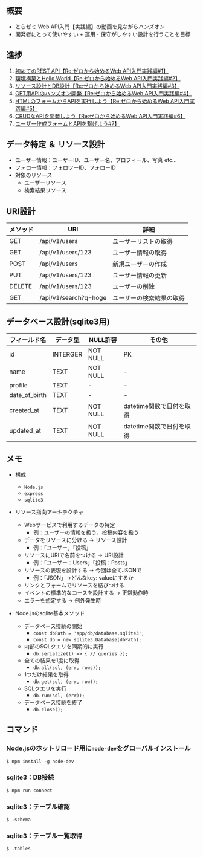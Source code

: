 ## 概要
* とらゼミ Web API入門【実践編】の動画を見ながらハンズオン
* 開発者にとって使いやすい + 運用・保守がしやすい設計を行うことを目標

## 進捗
1. [初めてのREST API【Re:ゼロから始めるWeb API入門実践編#1】](https://www.youtube.com/watch?v=9GGRICOjA4c)
2. [環境構築とHello World【Re:ゼロから始めるWeb API入門実践編#2】](https://www.youtube.com/watch?v=DrxcoMMgZKg)
3. [リソース設計とDB設計【Re:ゼロから始めるWeb API入門実践編#3】](https://www.youtube.com/watch?v=x4ZrmnqoS1Y)
4. [GET用APIのハンズオン開発【Re:ゼロから始めるWeb API入門実践編#4】](https://www.youtube.com/watch?v=dURpu7Bjr_Y)
5. [HTMLのフォームからAPIを実行しよう【Re:ゼロから始めるWeb API入門実践編#5】](https://www.youtube.com/watch?v=pRoIxvhFbow)
6. [CRUDなAPIを開発しよう【Re:ゼロから始めるWeb API入門実践編#6】](https://www.youtube.com/watch?v=GffwSIY_7xE)
7. [ユーザー作成フォームとAPIを繋げよう#7】](https://www.youtube.com/watch?v=ye5hs_ZBhcM)




## データ特定 ＆ リソース設計
* ユーザー情報：ユーザーID、ユーザー名、プロフィール、写真 etc...
* フォロー情報：フォロワーID、フォローID
* 対象のリソース
  * ユーザーリソース
  * 検索結果リソース

## URI設計
| メソッド | URI | 詳細 |
| - | - | - |
| GET | /api/v1/users | ユーザーリストの取得 |
| GET | /api/v1/users/123 | ユーザー情報の取得 |
| POST | /api/v1/users | 新規ユーザーの作成 |
| PUT | /api/v1/users/123 | ユーザー情報の更新 |
| DELETE | /api/v1/users/123 | ユーザーの削除 |
| GET | /api/v1/search?q=hoge | ユーザーの検索結果の取得 |

## データベース設計(sqlite3用)
| フィールド名 | データ型 | NULL許容 | その他 |
| - | - | - | - |
| id | INTERGER | NOT NULL | PK |
| name | TEXT | NOT NULL | - |
| profile | TEXT | - | - |
| date_of_birth | TEXT | - | - |
| created_at | TEXT | NOT NULL | datetime関数で日付を取得 |
| updated_at | TEXT | NOT NULL | datetime関数で日付を取得 |

## メモ
* 構成
  * `Node.js`
  * `express`
  * `sqlite3` 

* リソース指向アーキテクチャ
  * Webサービスで利用するデータの特定
    * 例：ユーザーの情報を扱う、投稿内容を扱う
  * データをリソースに分ける -> リソース設計
    * 例：「ユーザー」「投稿」
  * リソースにURIで名前をつける -> URI設計
    * 例：「ユーザー：Users」「投稿：Posts」
  * リソースの表現を設計する -> 今回は全てJSONで
    * 例：「JSON」->どんなkey: valueにするか
  * リンクとフォームでリソースを結びつける
  * イベントの標準的なコースを設計する -> 正常動作時
  * エラーを想定する -> 例外発生時

* Node.jsのsqlite基本メソッド
  * データベース接続の開始
    * `const dbPath = 'app/db/database.sqlite3';`
    * `const db = new sqlite3.Database(dbPath);`
  * 内部のSQLクエリを同期的に実行
    * `db.serialize(() => { // queries });`
  * 全ての結果を1度に取得
    * `db.all(sql, (err, rows));`
  * 1つだけ結果を取得
    * `db.get(sql, (err, row));`
  * SQLクエリを実行
    * `db.run(sql, (err));`
  * データベース接続を終了
    * `db.close();`

## コマンド
### Node.jsのホットリロード用に`node-dev`をグローバルインストール
```
$ npm install -g node-dev
```
### sqlite3：DB接続
```
$ npm run connect
```
### sqlite3：テーブル確認
```
$ .schema
```
### sqlite3：テーブル一覧取得
```
$ .tables
```